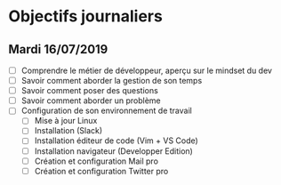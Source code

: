 # Objectifs journaliers

## Mardi 16/07/2019


* [ ] Comprendre le métier de développeur, aperçu sur le mindset du dev
* [ ] Savoir comment aborder la gestion de son temps
* [ ] Savoir comment poser des questions
* [ ] Savoir comment aborder un problème
* [ ] Configuration de son environnement de travail
  * [ ] Mise à jour Linux
  * [ ] Installation (Slack)
  * [ ] Installation éditeur de code (Vim + VS Code)
  * [ ] Installation navigateur (Developper Edition)
  * [ ] Création et configuration Mail pro 
  * [ ] Création et configuration Twitter pro 